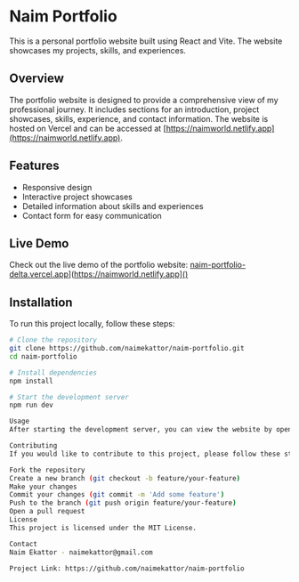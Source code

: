 # Naim Portfolio

This is a personal portfolio website built using React and Vite. The website showcases my projects, skills, and experiences.

## Overview

The portfolio website is designed to provide a comprehensive view of my professional journey. It includes sections for an introduction, project showcases, skills, experience, and contact information. The website is hosted on Vercel and can be accessed at [https://naimworld.netlify.app](https://naimworld.netlify.app).

## Features

- Responsive design
- Interactive project showcases
- Detailed information about skills and experiences
- Contact form for easy communication

## Live Demo

Check out the live demo of the portfolio website: [naim-portfolio-delta.vercel.app](https://naimworld.netlify.app)](https://naimworld.netlify.app]()

## Installation

To run this project locally, follow these steps:

```bash
# Clone the repository
git clone https://github.com/naimekattor/naim-portfolio.git
cd naim-portfolio

# Install dependencies
npm install

# Start the development server
npm run dev

Usage
After starting the development server, you can view the website by opening http://localhost:3000 in your web browser.

Contributing
If you would like to contribute to this project, please follow these steps:

Fork the repository
Create a new branch (git checkout -b feature/your-feature)
Make your changes
Commit your changes (git commit -m 'Add some feature')
Push to the branch (git push origin feature/your-feature)
Open a pull request
License
This project is licensed under the MIT License.

Contact
Naim Ekattor - naimekattor@gmail.com

Project Link: https://github.com/naimekattor/naim-portfolio
```
